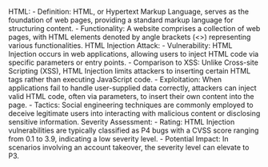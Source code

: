 HTML:
       - Definition: HTML, or Hypertext Markup Language, serves as the foundation of web pages, providing a standard markup language for structuring content.
       - Functionality: A website comprises a collection of web pages, with HTML elements denoted by angle brackets (<>) representing various functionalities.
HTML Injection Attack:
       -	Vulnerability: HTML Injection occurs in web applications, allowing users to inject HTML code via specific parameters or entry points.
       -	Comparison to XSS: Unlike Cross-site Scripting (XSS), HTML Injection limits attackers to inserting certain HTML tags rather than executing JavaScript code.
       -	Exploitation: When applications fail to handle user-supplied data correctly, attackers can inject valid HTML code, often via parameters, to insert their own content into the page.
       -	Tactics: Social engineering techniques are commonly employed to deceive legitimate users into interacting with malicious content or disclosing sensitive information.
Severity Assessment:
       -	Rating: HTML Injection vulnerabilities are typically classified as P4 bugs with a CVSS score ranging from 0.1 to 3.9, indicating a low severity level.
       -	Potential Impact: In scenarios involving an account takeover, the severity level can elevate to P3.
